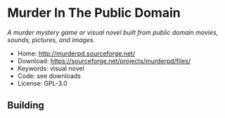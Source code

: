 # Murder In The Public Domain

_A murder mystery game or visual novel built from public domain movies, sounds, pictures, and images._

- Home: http://murderpd.sourceforge.net/
- Download: https://sourceforge.net/projects/murderpd/files/
- Keywords: visual novel
- Code: see downloads
- License: GPL-3.0

## Building


